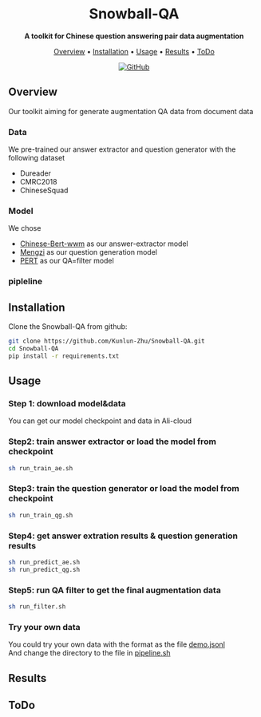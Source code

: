 <div align="center">
<div align="center">

<h1>Snowball-QA</h1>

**A toolkit for Chinese question answering pair data augmentation**

<p align="center">
  <a href="#overview">Overview</a>  • <a href="#install">Installation</a> • <a href="#usage">Usage</a> • <a href="#results">Results</a> • <a href="#todo">ToDo</a> 
<br>
</p>

<p align="center">



<a href="http://www.apache.org/licenses/">
    <img alt="GitHub" src="https://img.shields.io/github/license/OpenBMB/BMTrain">
</a>

</p>

</div>
</div>

## Overview

Our toolkit aiming for generate augmentation QA data from document data

### Data
We pre-trained our answer extractor and question generator with the following dataset 
- Dureader 
- CMRC2018 
- ChineseSquad 

### Model
We chose 
- [Chinese-Bert-wwm](https://github.com/ymcui/Chinese-BERT-wwm) as our answer-extractor model   
- [Mengzi](https://github.com/Langboat/Mengzi) as our question generation model  
- [PERT](https://github.com/ymcui/PERT) as our QA=filter model  

### pipleline

## Installation

Clone the Snowball-QA from github:
```bash
git clone https://github.com/Kunlun-Zhu/Snowball-QA.git
cd Snowball-QA
pip install -r requirements.txt
```
## Usage
### Step 1: download model&data
You can get our model checkpoint and data in Ali-cloud 

### Step2: train answer extractor or load the model from checkpoint
```bash
sh run_train_ae.sh
```
### Step3: train the question generator or load the model from checkpoint
```bash
sh run_train_qg.sh
```
### Step4: get answer extration results & question generation results
```bash
sh run_predict_ae.sh
sh run_predict_qg.sh
```
### Step5: run QA filter to get the final augmentation data
```bash
sh run_filter.sh
```
### Try your own data
You could try your own data with the format as the file [demo.jsonl]()   
And change the directory to the file in [pipeline.sh]()



## Results

## ToDo
